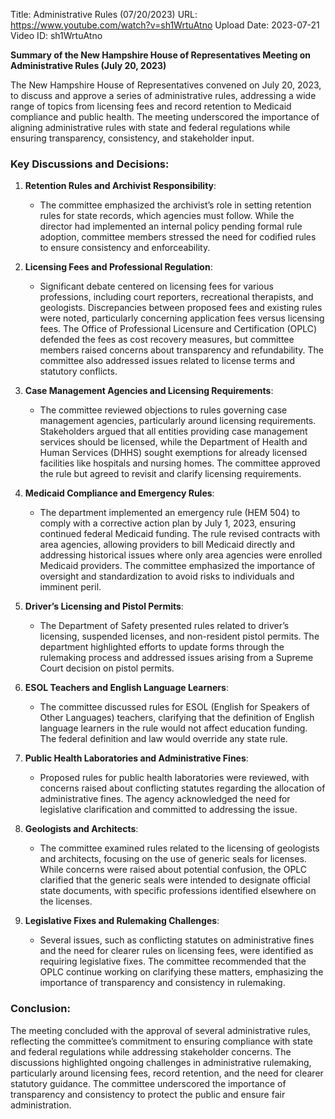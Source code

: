 Title: Administrative Rules (07/20/2023)
URL: https://www.youtube.com/watch?v=sh1WrtuAtno
Upload Date: 2023-07-21
Video ID: sh1WrtuAtno

**Summary of the New Hampshire House of Representatives Meeting on Administrative Rules (July 20, 2023)**

The New Hampshire House of Representatives convened on July 20, 2023, to discuss and approve a series of administrative rules, addressing a wide range of topics from licensing fees and record retention to Medicaid compliance and public health. The meeting underscored the importance of aligning administrative rules with state and federal regulations while ensuring transparency, consistency, and stakeholder input.

### Key Discussions and Decisions:

1. **Retention Rules and Archivist Responsibility**:
   - The committee emphasized the archivist’s role in setting retention rules for state records, which agencies must follow. While the director had implemented an internal policy pending formal rule adoption, committee members stressed the need for codified rules to ensure consistency and enforceability.

2. **Licensing Fees and Professional Regulation**:
   - Significant debate centered on licensing fees for various professions, including court reporters, recreational therapists, and geologists. Discrepancies between proposed fees and existing rules were noted, particularly concerning application fees versus licensing fees. The Office of Professional Licensure and Certification (OPLC) defended the fees as cost recovery measures, but committee members raised concerns about transparency and refundability. The committee also addressed issues related to license terms and statutory conflicts.

3. **Case Management Agencies and Licensing Requirements**:
   - The committee reviewed objections to rules governing case management agencies, particularly around licensing requirements. Stakeholders argued that all entities providing case management services should be licensed, while the Department of Health and Human Services (DHHS) sought exemptions for already licensed facilities like hospitals and nursing homes. The committee approved the rule but agreed to revisit and clarify licensing requirements.

4. **Medicaid Compliance and Emergency Rules**:
   - The department implemented an emergency rule (HEM 504) to comply with a corrective action plan by July 1, 2023, ensuring continued federal Medicaid funding. The rule revised contracts with area agencies, allowing providers to bill Medicaid directly and addressing historical issues where only area agencies were enrolled Medicaid providers. The committee emphasized the importance of oversight and standardization to avoid risks to individuals and imminent peril.

5. **Driver’s Licensing and Pistol Permits**:
   - The Department of Safety presented rules related to driver’s licensing, suspended licenses, and non-resident pistol permits. The department highlighted efforts to update forms through the rulemaking process and addressed issues arising from a Supreme Court decision on pistol permits.

6. **ESOL Teachers and English Language Learners**:
   - The committee discussed rules for ESOL (English for Speakers of Other Languages) teachers, clarifying that the definition of English language learners in the rule would not affect education funding. The federal definition and law would override any state rule.

7. **Public Health Laboratories and Administrative Fines**:
   - Proposed rules for public health laboratories were reviewed, with concerns raised about conflicting statutes regarding the allocation of administrative fines. The agency acknowledged the need for legislative clarification and committed to addressing the issue.

8. **Geologists and Architects**:
   - The committee examined rules related to the licensing of geologists and architects, focusing on the use of generic seals for licenses. While concerns were raised about potential confusion, the OPLC clarified that the generic seals were intended to designate official state documents, with specific professions identified elsewhere on the licenses.

9. **Legislative Fixes and Rulemaking Challenges**:
   - Several issues, such as conflicting statutes on administrative fines and the need for clearer rules on licensing fees, were identified as requiring legislative fixes. The committee recommended that the OPLC continue working on clarifying these matters, emphasizing the importance of transparency and consistency in rulemaking.

### Conclusion:
The meeting concluded with the approval of several administrative rules, reflecting the committee’s commitment to ensuring compliance with state and federal regulations while addressing stakeholder concerns. The discussions highlighted ongoing challenges in administrative rulemaking, particularly around licensing fees, record retention, and the need for clearer statutory guidance. The committee underscored the importance of transparency and consistency to protect the public and ensure fair administration.